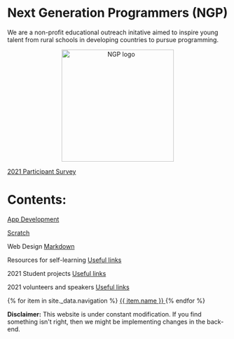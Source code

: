 # Next Generation Programmers (NGP) 

We are a non-profit educational outreach initative 
aimed to inspire young talent from rural schools in developing countries to pursue programming.

<p align="center"> 
  <img src="https://github.com/torgyn/nextgenprog/blob/main/ngpLogo.png?raw=true" alt="NGP logo" width="256">
</p> 

[2021 Participant Survey](/nextgenprog/resources/2021_survey/)


# Contents:
[App Development](/nextgenprog/app_development/)

[Scratch](/nextgenprog/scratch/)

Web Design
[Markdown](/nextgenprog/web_design/markdown)

Resources for self-learning
[Useful links](/nextgenprog/remote_learning/)

2021 Student projects
[Useful links](/nextgenprog/student_projects/)

2021 volunteers and speakers
[Useful links](/nextgenprog/volunteers/)


<nav>
  {% for item in site._data.navigation %}
    <a href="{{ item.link }}" {% if page.url == item.link %}style="color: red;"{% endif %}>
      {{ item.name }}
    </a>
  {% endfor %}
</nav>

**Disclaimer:** This website is under constant modification.
If you find something isn't right, then we might be implementing changes in the back-end.